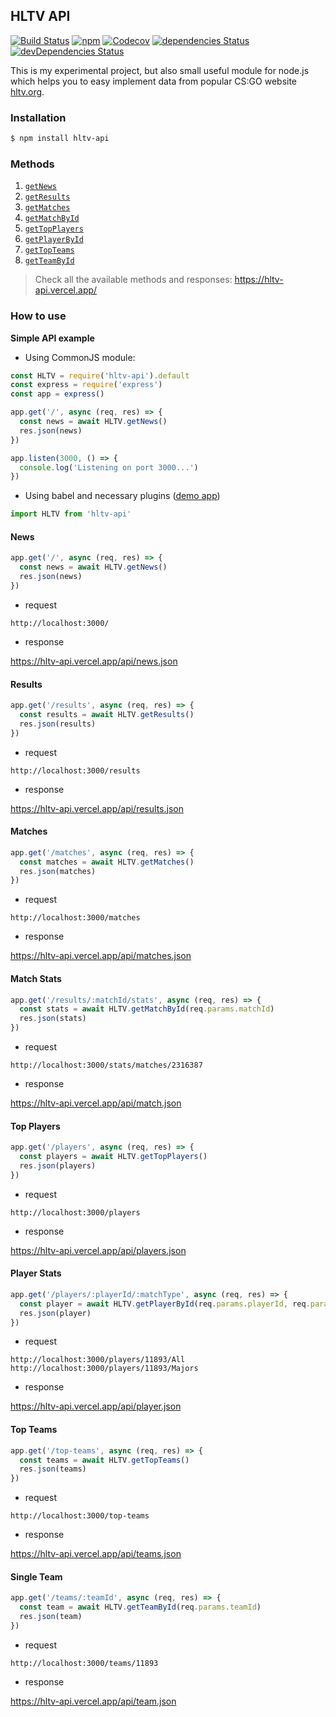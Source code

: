 ## HLTV API

[![Build Status](https://travis-ci.org/dajk/hltv-api.svg?branch=master)](https://travis-ci.org/dajk/hltv-api)
[![npm](https://img.shields.io/npm/v/hltv-api.svg)](http://npm.im/hltv-api)
[![Codecov](https://img.shields.io/codecov/c/github/dajk/hltv-api.svg?maxAge=2592000)](https://codecov.io/gh/dajk/hltv-api)
[![dependencies Status](https://david-dm.org/dajk/hltv-api/status.svg)](https://david-dm.org/dajk/hltv-api)
[![devDependencies Status](https://david-dm.org/dajk/hltv-api/dev-status.svg)](https://david-dm.org/dajk/hltv-api?type=dev)

This is my experimental project, but also small useful module for node.js which helps you to easy implement data from popular CS:GO website [hltv.org](http://www.hltv.org/).

### Installation

```bash
$ npm install hltv-api
```

### Methods

1. [`getNews`](#news)
2. [`getResults`](#results)
3. [`getMatches`](#matches)
4. [`getMatchById`](#match-stats)
5. [`getTopPlayers`](#top-players)
6. [`getPlayerById`](#player-stats)
7. [`getTopTeams`](#top-teams)
8. [`getTeamById`](#single-team)

> Check all the available methods and responses: https://hltv-api.vercel.app/

### How to use

**Simple API example**

- Using CommonJS module:

```js
const HLTV = require('hltv-api').default
const express = require('express')
const app = express()

app.get('/', async (req, res) => {
  const news = await HLTV.getNews()
  res.json(news)
})

app.listen(3000, () => {
  console.log('Listening on port 3000...')
})
```

- Using babel and necessary plugins ([demo app](/examples/with-babel/))

```js
import HLTV from 'hltv-api'
```

#### **News**

```js
app.get('/', async (req, res) => {
  const news = await HLTV.getNews()
  res.json(news)
})
```

- request

```
http://localhost:3000/
```

- response

https://hltv-api.vercel.app/api/news.json

#### **Results**

```js
app.get('/results', async (req, res) => {
  const results = await HLTV.getResults()
  res.json(results)
})
```

- request

```
http://localhost:3000/results
```

- response

https://hltv-api.vercel.app/api/results.json

#### **Matches**

```js
app.get('/matches', async (req, res) => {
  const matches = await HLTV.getMatches()
  res.json(matches)
})
```

- request

```
http://localhost:3000/matches
```

- response

https://hltv-api.vercel.app/api/matches.json

#### **Match Stats**

```js
app.get('/results/:matchId/stats', async (req, res) => {
  const stats = await HLTV.getMatchById(req.params.matchId)
  res.json(stats)
})
```

- request

```
http://localhost:3000/stats/matches/2316387
```

- response

https://hltv-api.vercel.app/api/match.json

#### **Top Players**

```js
app.get('/players', async (req, res) => {
  const players = await HLTV.getTopPlayers()
  res.json(players)
})
```

- request

```
http://localhost:3000/players
```

- response

https://hltv-api.vercel.app/api/players.json

#### **Player Stats**

```js
app.get('/players/:playerId/:matchType', async (req, res) => {
  const player = await HLTV.getPlayerById(req.params.playerId, req.params.matchType)
  res.json(player)
})
```

- request

```
http://localhost:3000/players/11893/All
http://localhost:3000/players/11893/Majors
```

- response

https://hltv-api.vercel.app/api/player.json

#### **Top Teams**

```js
app.get('/top-teams', async (req, res) => {
  const teams = await HLTV.getTopTeams()
  res.json(teams)
})
```

- request

```
http://localhost:3000/top-teams
```

- response

https://hltv-api.vercel.app/api/teams.json

#### **Single Team**

```js
app.get('/teams/:teamId', async (req, res) => {
  const team = await HLTV.getTeamById(req.params.teamId)
  res.json(team)
})
```

- request

```
http://localhost:3000/teams/11893
```

- response

https://hltv-api.vercel.app/api/team.json
